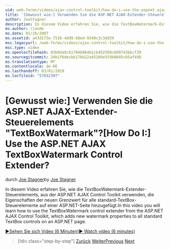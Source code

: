 ```yaml
---
uid: web-forms/videos/ajax-control-toolkit/how-do-i-use-the-aspnet-ajax-textboxwatermark-control-extender
title: '[Gewusst wie:] Verwenden Sie die ASP.NET AJAX-Extender-Steuerelements "TextBoxWatermark"? | Microsoft-Dokumentation'
author: JoeStagner
description: In diesem Video erfahren Sie, wie die TextBoxWatermark-Extender-Steuerelements, aus der ASP.NET AJAX Control Toolkit verwenden, die neue Wasserzeichen Eigenschaften fügt ein...
ms.author: riande
ms.date: 01/26/2007
ms.assetid: a43d175e-7526-4dd9-b8ed-9348c3c3dd39
msc.legacyurl: /web-forms/videos/ajax-control-toolkit/how-do-i-use-the-aspnet-ajax-textboxwatermark-control-extender
msc.type: video
ms.openlocfilehash: 03b9da9c61784b864b1cb452569cb09742bbcf39
ms.sourcegitcommit: 24b1f6decbb17bb22a45166e5fdb0845c65af498
ms.translationtype: MT
ms.contentlocale: de-DE
ms.lasthandoff: 03/01/2019
ms.locfileid: "57032397"
---
```

<a name="how-do-i-use-the-aspnet-ajax-textboxwatermark-control-extender"></a><span data-ttu-id="0c5d0-104">[Gewusst wie:] Verwenden Sie die ASP.NET AJAX-Extender-Steuerelements "TextBoxWatermark"?</span><span class="sxs-lookup"><span data-stu-id="0c5d0-104">[How Do I:] Use the ASP.NET AJAX TextBoxWatermark Control Extender?</span></span>
====================
<span data-ttu-id="0c5d0-105">durch [Joe Stagner](https://github.com/JoeStagner)</span><span class="sxs-lookup"><span data-stu-id="0c5d0-105">by [Joe Stagner](https://github.com/JoeStagner)</span></span>

<span data-ttu-id="0c5d0-106">In diesem Video erfahren Sie, wie die TextBoxWatermark-Extender-Steuerelements, aus der ASP.NET AJAX Control Toolkit verwenden, die Eigenschaften der neuen Grenzwert für alle standard-TextBox-Steuerelemente auf einer ASP.NET-Seite hinzugefügt.</span><span class="sxs-lookup"><span data-stu-id="0c5d0-106">In this video you will learn how to use the TextBoxWatermark control extender from the ASP.NET AJAX Control Toolkit, which adds new watermark properties to all standard TextBox controls on an ASP.NET page.</span></span>

[<span data-ttu-id="0c5d0-107">&#9654;Sehen Sie sich Video (6 Minuten)</span><span class="sxs-lookup"><span data-stu-id="0c5d0-107">&#9654; Watch video (6 minutes)</span></span>](https://channel9.msdn.com/Blogs/ASP-NET-Site-Videos/how-do-i-use-the-aspnet-ajax-textboxwatermark-control-extender)

> [!div class="step-by-step"]
> <span data-ttu-id="0c5d0-108">[Zurück](how-do-i-use-the-aspnet-ajax-cascadingdropdown-control-extender.md)
> [Weiter](how-do-i-use-the-aspnet-ajax-popup-control-extender.md)</span><span class="sxs-lookup"><span data-stu-id="0c5d0-108">[Previous](how-do-i-use-the-aspnet-ajax-cascadingdropdown-control-extender.md)
[Next](how-do-i-use-the-aspnet-ajax-popup-control-extender.md)</span></span>
